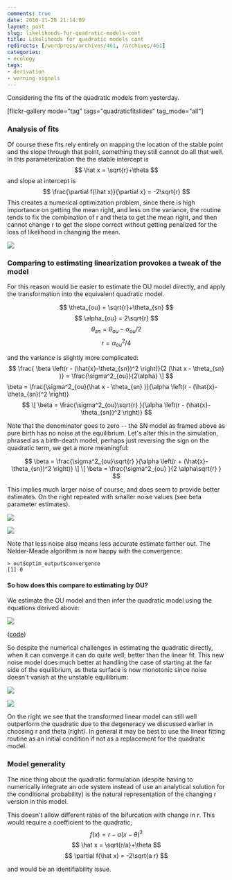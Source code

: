 ```yaml
---
comments: true
date: 2010-11-28 21:14:09
layout: post
slug: likelihoods-for-quadratic-models-cont
title: Likelihoods for quadratic models cont
redirects: [/wordpress/archives/461, /archives/461]
categories:
- ecology
tags:
- derivation
- warning-signals
---
```


Considering the fits of the quadratic models from yesterday.

[flickr-gallery mode="tag" tags="quadraticfitslides" tag_mode="all"]


### Analysis of fits


Of course these fits rely entirely on mapping the location of the stable point and the slope through that point, something they still cannot do all that well.  In this parameterization the the stable intercept is
$$ \hat x = \sqrt{r}+\theta $$
and slope at intercept is
$$ \frac{\partial f(\hat x)}{\partial x} = -2\sqrt{r} $$
This creates a numerical optimization problem, since there is high importance on getting the mean right, and less on the variance, the routine tends to fix the combination of r and theta to get the mean right, and then cannot change r to get the slope correct without getting penalized for the loss of likelihood in changing the mean.

![]( http://farm6.staticflickr.com/5290/5214829217_0afe62cbd1_o.png )



### Comparing to estimating linearization provokes a tweak of the model


For this reason would be easier to estimate the OU model directly, and apply the transformation into the equivalent quadratic model.

$$ \theta_{ou} = \sqrt{r}+\theta_{sn} $$
$$ \alpha_{ou}  = 2\sqrt{r} $$
$$ \theta_{sn} = \theta_{ou}- \alpha_{ou}/2 $$
$$ r = \alpha_{ou}^2/4 $$

and the variance is slightly more complicated:
$$
\frac{ \beta \left(r - (\hat{x}-\theta_{sn})^2 \right)}{2 (\hat x - \theta_{sn} )}  = \frac{\sigma^2_{ou}}{2\alpha} \]
$$ \beta = \frac{\sigma^2_{ou}(\hat x - \theta_{sn} )}{\alpha \left(r - (\hat{x}-\theta_{sn})^2 \right)} $$
\[ \beta = \frac{\sigma^2_{ou}\sqrt{r} }{\alpha \left(r - (\hat{x}-\theta_{sn})^2 \right)}
$$

Note that the denominator goes to zero -- the SN model as framed above as pure birth has no noise at the equilibrium.  Let's alter this in the simulation, phrased as a birth-death model, perhaps just reversing the sign on the quadratic term, we get a more meaningful:

$$
\beta = \frac{\sigma^2_{ou}\sqrt{r} }{\alpha \left(r + (\hat{x}-\theta_{sn})^2 \right)} \]
\[ \beta = \frac{\sigma^2_{ou} }{2 \alpha\sqrt{r} }
$$

This implies much larger noise of course, and does seem to provide better estimates.  On the right repeated with smaller noise values (see beta parameter estimates).

![]( http://farm6.staticflickr.com/5282/5215141381_5b4897c13e_o.png )

![]( http://farm6.staticflickr.com/5241/5215195079_5ea8c1f2d2_o.png )


Note that less noise also means less accurate estimate farther out.  The Nelder-Meade algorithm is now happy with the convergence:

    
    > out$optim_output$convergence
    [1] 0




#### So how does this compare to estimating by OU?


We estimate the OU model and then infer the quadratic model using the equations derived above:

![]( http://farm6.staticflickr.com/5170/5215272745_50f3492dca_o.png )


([code](https://github.com/cboettig/structured-populations/commit/61439ad03cf7d623c8bf94b74d950a81dc56602f))

So despite the numerical challenges in estimating the quadratic directly, when it can converge it can do quite well; better than the linear fit.  This new noise model does much better at handling the case of starting at the far side of the equilibrium, as theta surface is now monotonic since noise doesn't vanish at the unstable equilibrium:

![]( http://farm5.staticflickr.com/4112/5215303415_f785c52d8d_o.png )

![]( http://farm6.staticflickr.com/5163/5216262847_640f1be758_o.png )


On the right we see that the transformed linear model can still well outperform the quadratic due to the degeneracy we discussed earlier in choosing r and theta (right).  In general it may be best to use the linear fitting routine as an initial condition if not as a replacement for the quadratic model.


### Model generality


The nice thing about the quadratic formulation (despite having to numerically integrate an ode system instead of use an analytical solution for the conditional probability) is the natural representation of the changing r version in this model.

This doesn't allow different rates of the bifurcation with change in _r_.  This would require a coefficient to the quadratic,
$$ f(x) = r - a(x-\theta)^2 $$
$$ \hat x = \sqrt{r/a}+\theta $$
$$ \partial f(\hat x) = -2\sqrt{a r} $$

and would be an identifiability issue.
